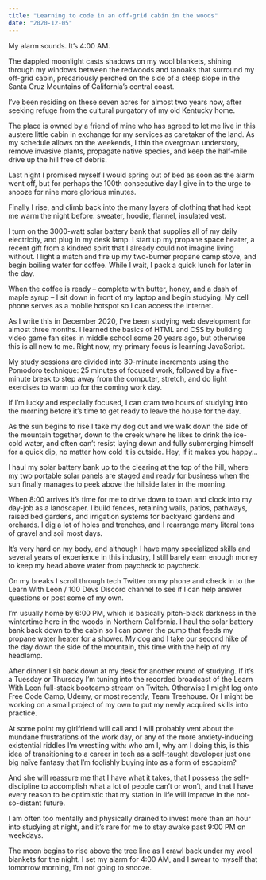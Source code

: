 ```yaml
---
title: "Learning to code in an off-grid cabin in the woods"
date: "2020-12-05"
---
```


My alarm sounds. It’s 4:00 AM. 

The dappled moonlight casts shadows on my wool blankets, shining through my windows between the redwoods and tanoaks that surround my off-grid cabin, precariously perched on the side of a steep slope in the Santa Cruz Mountains of California’s central coast.

I’ve been residing on these seven acres for almost two years now, after seeking refuge from the cultural purgatory of my old Kentucky home. 

The place is owned by a friend of mine who has agreed to let me live in this austere little cabin in exchange for my services as caretaker of the land. As my schedule allows on the weekends, I thin the overgrown understory, remove invasive plants, propagate native species, and keep the half-mile drive up the hill free of debris.

Last night I promised myself I would spring out of bed as soon as the alarm went off, but for perhaps the 100th consecutive day I give in to the urge to snooze for nine more glorious minutes.

Finally I rise, and climb back into the many layers of clothing that had kept me warm the night before: sweater, hoodie, flannel, insulated vest. 

I turn on the 3000-watt solar battery bank that supplies all of my daily electricity, and plug in my desk lamp. I start up my propane space heater, a recent gift from a kindred spirit that I already could not imagine living without. I light a match and fire up my two-burner propane camp stove, and begin boiling water for coffee. While I wait, I pack a quick lunch for later in the day.

When the coffee is ready – complete with butter, honey, and a dash of maple syrup – I sit down in front of my laptop and begin studying. My cell phone serves as a mobile hotspot so I can access the internet.

As I write this in December 2020, I’ve been studying web development for almost three months. I learned the basics of HTML and CSS by building video game fan sites in middle school some 20 years ago, but otherwise this is all new to me. Right now, my primary focus is learning JavaScript.

My study sessions are divided into 30-minute increments using the Pomodoro technique: 25 minutes of focused work, followed by a five-minute break to step away from the computer, stretch, and do light exercises to warm up for the coming work day.

If I’m lucky and especially focused, I can cram two hours of studying into the morning before it’s time to get ready to leave the house for the day.

As the sun begins to rise I take my dog out and we walk down the side of the mountain together, down to the creek where he likes to drink the ice-cold water, and often can’t resist laying down and fully submerging himself for a quick dip, no matter how cold it is outside. Hey, if it makes you happy...

I haul my solar battery bank up to the clearing at the top of the hill, where my two portable solar panels are staged and ready for business when the sun finally manages to peek above the hillside later in the morning.

When 8:00 arrives it’s time for me to drive down to town and clock into my day-job as a landscaper. I build fences, retaining walls, patios, pathways, raised bed gardens, and irrigation systems for backyard gardens and orchards. I dig a lot of holes and trenches, and I rearrange many literal tons of gravel and soil most days.

It’s very hard on my body, and although I have many specialized skills and several years of experience in this industry, I still barely earn enough money to keep my head above water from paycheck to paycheck.

On my breaks I scroll through tech Twitter on my phone and check in to the Learn With Leon / 100 Devs Discord channel to see if I can help answer questions or post some of my own.

I’m usually home by 6:00 PM, which is basically pitch-black darkness in the wintertime here in the woods in Northern California. I haul the solar battery bank back down to the cabin so I can power the pump that feeds my propane water heater for a shower. My dog and I take our second hike of the day down the side of the mountain, this time with the help of my headlamp.

After dinner I sit back down at my desk for another round of studying. If it’s a Tuesday or Thursday I’m tuning into the recorded broadcast of the Learn With Leon full-stack bootcamp stream on Twitch. Otherwise I might log onto Free Code Camp, Udemy, or most recently, Team Treehouse. Or I might be working on a small project of my own to put my newly acquired skills into practice.

At some point my girlfriend will call and I will probably vent about the mundane frustrations of the work day, or any of the more anxiety-inducing existential riddles I’m wrestling with: who am I, why am I doing this, is this idea of transitioning to a career in tech as a self-taught developer just one big naïve fantasy that I’m foolishly buying into as a form of escapism? 

And she will reassure me that I have what it takes, that I possess the self-discipline to accomplish what a lot of people can’t or won’t, and that I have every reason to be optimistic that my station in life will improve in the not-so-distant future.

I am often too mentally and physically drained to invest more than an hour into studying at night, and it’s rare for me to stay awake past 9:00 PM on weekdays.

The moon begins to rise above the tree line as I crawl back under my wool blankets for the night. I set my alarm for 4:00 AM, and I swear to myself that tomorrow morning, I’m not going to snooze.
